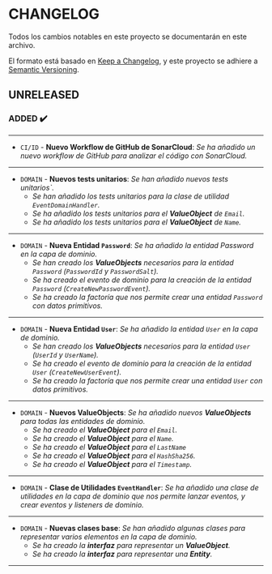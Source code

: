 # CHANGELOG

Todos los cambios notables en este proyecto se documentarán en este archivo.

El formato está basado en [Keep a Changelog](https://keepachangelog.com/en/1.1.0/), y este proyecto se adhiere a [Semantic Versioning](https://semver.org/spec/v2.0.0.html).

<!-- ## [Unreleased] -->
<!-- ### ADDED ✔️-->
<!-- ### FIXED 🐛-->
<!-- ### CHANGED 🛠️-->
<!-- ### REMOVED 🗑️-->
<!-- ### SECURITY 🛡️-->
<!-- ### DEPRECATED 🛑-->

## UNRELEASED

### ADDED ✔️

---

- `CI/ID` - **Nuevo Workflow de GitHub de SonarCloud**: _Se ha añadido un nuevo workflow de GitHub para analizar el código con SonarCloud._

---

- `DOMAIN` - **Nuevos tests unitarios**: _Se han añadido nuevos tests unitarios`._
  - _Se han añadido los tests unitarios para la clase de utilidad `EventDomainHandler`._ 
  - _Se ha añadido los tests unitarios para el **ValueObject** de `Email`._ 
  - _Se ha añadido los tests unitarios para el **ValueObject** de `Name`._ 

---

- `DOMAIN` - **Nueva Entidad `Password`**: _Se ha añadido la entidad Password en la capa de dominio._
  - _Se han creado los **ValueObjects** necesarios para la entidad `Password` (`PasswordId` y `PasswordSalt`)._
  - _Se ha creado el evento de dominio para la creación de la entidad `Password` (`CreateNewPasswordEvent`)._
  - _Se ha creado la factoría que nos permite crear una entidad `Password` con datos primitivos._

---

- `DOMAIN` - **Nueva Entidad `User`**: _Se ha añadido la entidad `User` en la capa de dominio._
  - _Se han creado los **ValueObjects** necesarios para la entidad `User` (`UserId` y `UserName`)._
  - _Se ha creado el evento de dominio para la creación de la entidad `User` (`CreateNewUserEvent`)._
  - _Se ha creado la factoría que nos permite crear una entidad `User` con datos primitivos._

---

- `DOMAIN` - **Nuevos ValueObjects**: _Se ha añadido nuevos **ValueObjects** para todas las entidades de dominio._
  - _Se ha creado el **ValueObject** para el `Email`._
  - _Se ha creado el **ValueObject** para el `Name`._
  - _Se ha creado el **ValueObject** para el `LastName`_
  - _Se ha creado el **ValueObject** para el `HashSha256`._
  - _Se ha creado el **ValueObject** para el `Timestamp`._

---

- `DOMAIN` - **Clase de Utilidades `EventHandler`**: _Se ha añadido una clase de utilidades en la capa de dominio que nos permite lanzar eventos, y crear eventos y listeners de dominio._

---

- `DOMAIN` - **Nuevas clases base**: _Se han añadido algunas clases para representar varios elementos en la capa de dominio._
  - _Se ha creado la **interfaz** para representar un **ValueObject**._
  - _Se ha creado la **interfaz** para representar una **Entity**._

---